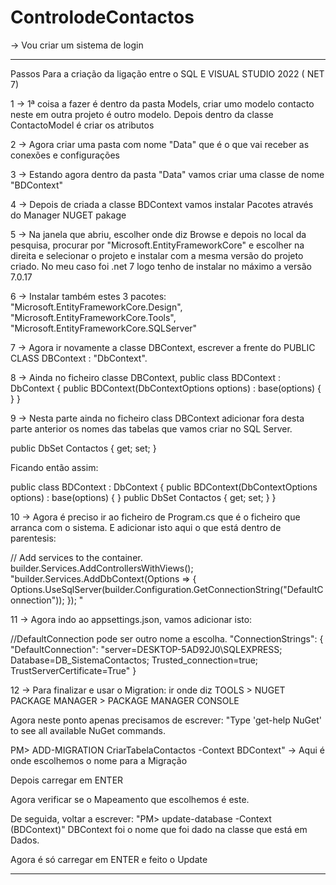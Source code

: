 # ControlodeContactos

-> Vou criar um sistema de login


-----------------------------------------------------------------------------------------------------------

Passos Para a criação da ligação entre o SQL E VISUAL STUDIO 2022 ( NET 7)

1 -> 1ª coisa a fazer é dentro da pasta Models, criar umo modelo contacto neste em outra projeto é outro modelo. Depois dentro da classe ContactoModel é criar os atributos

2 -> Agora criar uma pasta com nome "Data" que é o que vai receber as conexões e configurações

3 -> Estando agora dentro da pasta "Data" vamos criar uma classe de nome "BDContext"

4 -> Depois de criada a classe BDContext vamos instalar Pacotes através do Manager NUGET pakage

5 -> Na janela que abriu, escolher onde diz Browse e depois no local da pesquisa, procurar por "Microsoft.EntityFrameworkCore" e escolher na direita e selecionar o projeto e instalar com a mesma versão do projeto criado. No meu caso foi .net 7 logo tenho de instalar no máximo a versão 7.0.17

6 -> Instalar também estes 3 pacotes: 
"Microsoft.EntityFrameworkCore.Design",
"Microsoft.EntityFrameworkCore.Tools",
"Microsoft.EntityFrameworkCore.SQLServer"

7 -> Agora ir novamente a classe DBContext, escrever a frente do PUBLIC CLASS DBContext : "DbContext".

8 -> Ainda no ficheiro classe DBContext, 
public class BDContext : DbContext
{
    public BDContext(DbContextOptions<BDContext> options) : base(options)
    {
    }
}

9 -> Nesta parte ainda no ficheiro class DBContext adicionar fora desta parte anterior os nomes das tabelas que vamos criar no SQL Server.

 public DbSet<ContactoModel> Contactos { get; set; }

Ficando então assim:  

public class BDContext : DbContext
 {
     public BDContext(DbContextOptions<BDContext> options) : base(options)
     {
     }
     public DbSet<ContactoModel> Contactos { get; set; }
 }

10 -> Agora é preciso ir ao ficheiro de Program.cs que é o ficheiro que arranca com o sistema. E adicionar isto aqui o que está dentro de parentesis:

// Add services to the container.
builder.Services.AddControllersWithViews();
"builder.Services.AddDbContext<BDContext>(Options =>
{
    Options.UseSqlServer(builder.Configuration.GetConnectionString("DefaultConnection"));
}); "


11 -> Agora indo ao appsettings.json, vamos adicionar isto: 

//DefaultConnection pode ser outro nome a escolha.
"ConnectionStrings": {
  "DefaultConnection": "server=DESKTOP-5AD92J0\\SQLEXPRESS; Database=DB_SistemaContactos; Trusted_connection=true; TrustServerCertificate=True"
}

12 -> Para finalizar e usar o Migration: ir onde diz TOOLS > NUGET PACKAGE MANAGER > PACKAGE MANAGER CONSOLE

Agora neste ponto apenas precisamos de escrever: 
"Type 'get-help NuGet' to see all available NuGet commands.

PM> ADD-MIGRATION CriarTabelaContactos -Context BDContext" -> Aqui é onde escolhemos o nome para a Migração

Depois carregar em ENTER

Agora verificar se o Mapeamento que escolhemos é este. 

De seguida, voltar a escrever: 
"PM> update-database -Context (BDContext)" DBContext foi o nome que foi dado na classe que está em Dados.

Agora é só carregar em ENTER e feito o Update

-----------------------------------------------------------------------------------------------------------
